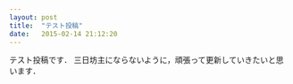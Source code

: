 ```yaml
---
layout: post
title:  "テスト投稿"
date:   2015-02-14 21:12:20
---
```


テスト投稿です．
三日坊主にならないように，頑張って更新していきたいと思います．
